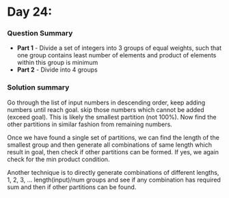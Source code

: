 # Day 24: [](https://adventofcode.com/2015/day/24)

### Question Summary
- **Part 1** - Divide a set of integers into 3 groups of equal weights, such that one group contains least number of elements and product of elements within this group is minimum
- **Part 2** - Divide into 4 groups

### Solution summary 

Go through the list of input numbers in descending order, keep adding numbers until reach goal. skip those numbers which cannot be added (exceed goal). This is likely the smallest partition (not 100%). Now find the other partitions in similar fashion from remaining numbers. 

Once we have found a single set of partitions, we can find the length of the smallest group and then generate all combinations of same length which result in goal, then check if other partitions can be formed. If yes, we again check for the min product condition. 


Another technique is to directly generate combinations of different lengths, 1, 2, 3, ... length(input)/num groups and see if any combination has required sum and then if other partitions can be found. 
